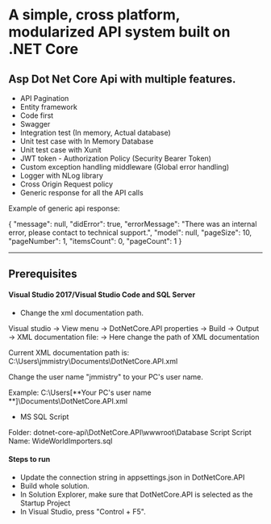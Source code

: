 # A simple, cross platform, modularized API system built on .NET Core

## Asp Dot Net Core Api with multiple features.

* API Pagination
* Entity framework
* Code first
* Swagger
* Integration test (In memory, Actual database)
* Unit test case with In Memory Database
* Unit test case with Xunit
* JWT token - Authorization Policy (Security Bearer Token)
* Custom exception handling middleware (Global error handling)
* Logger with NLog library
* Cross Origin Request policy
* Generic response for all the API calls


 Example of generic api response:
 
 {
  "message": null,
  "didError": true,
  "errorMessage": "There was an internal error, please contact to technical support.",
  "model": null,
  "pageSize": 10,
  "pageNumber": 1,
  "itemsCount": 0,
  "pageCount": 1
}

-------


## Prerequisites

#### Visual Studio 2017/Visual Studio Code and SQL Server


- Change the xml documentation path.

Visual studio -> View menu -> DotNetCore.API properties -> Build -> Output -> XML documentation file: -> Here change the path of XML documentation

Current XML documentation path is: C:\Users\jmmistry\Documents\DotNetCore.API.xml

Change the user name "jmmistry" to your PC's user name.

Example: C:\Users\[**Your PC's user name **]\Documents\DotNetCore.API.xml

- MS SQL Script

Folder: dotnet-core-api\DotNetCore.API\wwwroot\Database Script
Script Name: WideWorldImporters.sql

#### Steps to run

- Update the connection string in appsettings.json in DotNetCore.API
- Build whole solution.
- In Solution Explorer, make sure that DotNetCore.API is selected as the Startup Project
- In Visual Studio, press "Control + F5".

